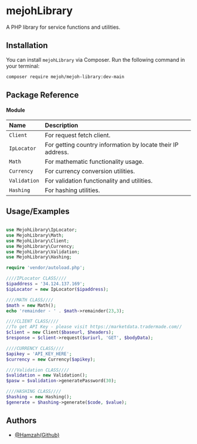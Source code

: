 # mejohLibrary

A PHP library for service functions and utilities.

## Installation

You can install `mejohLibrary` via Composer. Run the following command in your terminal:

```bash
composer require mejoh/mejoh-library:dev-main
```

## Package Reference
#### Module


|   Name    | Description                |
| :-------- | :------------------------- |
| `Client` | For request fetch client.   |
| `IpLocator` | For getting country information by locate their IP address.   |
| `Math` | For mathematic functionality usage.  |
| `Currency` | For currency conversion utilities.  |
| `Validation` | For validation functionality and utilities.  |
| `Hashing` | For hashing utilities.  |


## Usage/Examples

```php

use MejohLibrary\IpLocator;
use MejohLibrary\Math;
use MejohLibrary\Client;
use MejohLibrary\Currency;
use MejohLibrary\Validation;
use MejohLibrary\Hashing;

require 'vendor/autoload.php';

////IPLocator CLASS////
$ipaddress = '34.124.137.169';
$ipLocator = new IpLocator($ipaddress);

////MATH CLASS////
$math = new Math();
echo 'remainder - ' . $math->remainder(23,3);

////CLIENT CLASS////
//To get API Key - please visit https://marketdata.tradermade.com//
$client = new Client($baseurl, $headers);
$response = $client->request($uriurl, 'GET', $bodyData);

////CURRENCY CLASS////
$apikey = 'API_KEY_HERE';
$currency = new Currency($apikey);

////Validation CLASS////
$validation = new Validation();
$pasw = $validation->generatePassword(30);

////HASHING CLASS////
$hashing = new Hashing();
$generate = $hashing->generate($code, $value);
```

## Authors

- [@Hamzah(Github)](https://github.com/hamzah014)